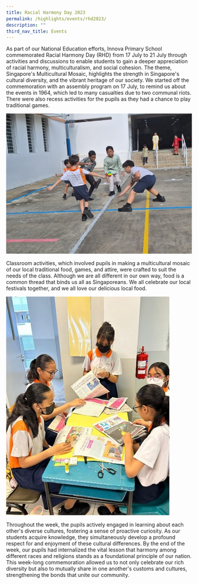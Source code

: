 ```yaml
---
title: Racial Harmony Day 2023
permalink: /highlights/events/rhd2023/
description: ""
third_nav_title: Events
---
```

As part of our National Education efforts, Innova Primary School commemorated Racial Harmony Day (RHD) from 17 July to 21 July through activities and discussions to enable students to gain a deeper appreciation of racial harmony, multiculturalism, and social cohesion. The theme, Singapore's Multicultural Mosaic, highlights the strength in Singapore's cultural diversity, and the vibrant heritage of our society. 
We started off the commemoration with an assembly program on 17 July, to remind us about the events in 1964, which led to many casualties due to two communal riots. There were also recess activities for the pupils as they had a chance to play traditional games.

![](/images/racialharmonyday1.jpg)

Classroom activities, which involved pupils in making a multicultural mosaic of our local traditional food, games, and attire, were crafted to suit the needs of the class. Although we are all different in our own way, food is a common thread that binds us all as Singaporeans. We all celebrate our local festivals together, and we all love our delicious local food.

![](/images/racialharmonyday2.jpg)

Throughout the week, the pupils actively engaged in learning about each other's diverse cultures, fostering a sense of proactive curiosity. As our students acquire knowledge, they simultaneously develop a profound respect for and enjoyment of these cultural differences.
By the end of the week, our pupils had internalized the vital lesson that harmony among different races and religions stands as a foundational principle of our nation. This week-long commemoration allowed us to not only celebrate our rich diversity but also to mutually share in one another's customs and cultures, strengthening the bonds that unite our community.
